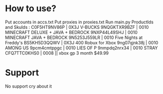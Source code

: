 # How to use?

Put accounts in accs.txt
Put proxies in proxies.txt
Run main.py
ProductIds and SkuIds : 
C0F5HT9NV86P | 0X3J  V-BUCKS
9NQGKTXR9BZF | 0010  MINECRAFT DELUXE + JAVA + BEDROCK
9NXP44L49SHJ | 0010  MINECRAFT JAVA + BEDROCK
9N5253J559LR | 0010  Five Nights at Freddy's
BS5KH5D3QQWV | 0X3J  400 Robux for Xbox
9ng07qjnk38j | 0010  AMONG US
9pcm4cmtppgc | 0010  LIES OF P
9nmpdq2nrx34 | 0010  STRAY
CFQ7TTC0KHS0 | 0008 || xbox gp 3 month $49.99

# Support

No support cry about it
